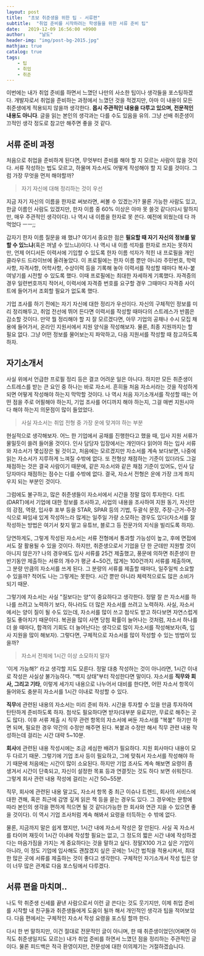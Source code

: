 ```yaml
---
layout: post
title:  "초보 취준생을 위한 팁 - 서류편"
subtitle:  "취업 준비를 시작하려는 학생들을 위한 서류 준비 팁"
date:   2019-12-09 16:56:00 +0900
author:     "날도"
header-img: "img/post-bg-2015.jpg"
mathjax: true
catalog: true
tags: 
    - 팁
    - 취업
    - 취준
---
```


이번에는 내가 취업 준비를 하면서 느꼈던 나만의 사소한 팁이나 생각들을 포스팅하겠다. 개발자로서 취업을 준비하는 과정에서 느꼈던 것을 적겠지만, 아마 이 내용이 모든 취준생에게 적용되지 않을까 생각한다. **몹시 주관적인 내용을 다루고 있으며, 전문적인 내용도 아니다**. 글을 읽는 본인의 생각과는 다를 수도 있음을 유의. 그냥 선배 취준생이 끄적인 생각 정도로 참고만 해주면 좋을 것 같다.

## 서류 준비 과정

처음으로 취업을 준비하게 된다면, 무엇부터 준비를 해야 할 지 모르는 사람이 많을 것이다. 서류 작성하는 법도 모르고, 하물며 자소서도 어떻게 작성해야 할 지 모를 것이다. 그럼 가장 무엇을 먼저 해야할까?

> 자기 자신에 대해 정리하는 것이 우선

지금 자기 자신의 이름을 한자로 써보라면, 써볼 수 있겠는가? 물론 가능한 사람도 있고, 한글 이름인 사람도 있겠지만, 한자 이름 중 60% 이상은 아마 못 쓸것 같다(다시 말하지만, 매우 주관적인 생각이다). 나 역시 내 이름을 한자로 못 쓴다. 예전에 외웠는데 다 까먹었다 ㅡㅡ;;

갑자기 한자 이름 질문을 왜 했냐? 여기서 중요한 점은 **필요할 때 자기 자신의 정보를 말할 수 있느냐**(혹은 꺼낼 수 있느냐)이다. 나 역시 내 이름 석자를 한자로 쓰지는 못하지만, 언제 어디서든 이력서에 기입할 수 있도록 한자 이름 석자가 적힌 내 프로필을 개인 클라우드 드라이브에 올려놓았다. 이 프로필에는 한자 이름 뿐만 아니라 주민번호, 학력사항, 자격사항, 어학사항, 수상이력 등을 기록해 놓아 이력서를 작성할 때마다 복사-붙여넣기를 시전할 수 있도록 했다. 이때 프로필에는 최대한 자세하게 기록했다. 자격증의 경우 일련번호까지 적어서, 이력서에 자격증 번호를 요구할 경우 그때마다 자격증 사이트에 들어가서 조회할 필요가 없도록 했다. 

기업 조사를 하기 전에는 자기 자신에 대한 정리가 우선이다. 자신의 구체적인 정보를 미리 정리해두고, 취업 전선에 뛰어 든다면 이력서를 작성할 때마다의 스트레스가 반쯤은 감소할 것이다. 만약 뭘 정리해야 할 지 잘 모르겠다면, 아무 기업의 공채나 수시 모집 채용에 들어가서, 온라인 지원서에서 지원 양식을 작성해보자. 물론, 최종 지원까지는 할 필요 없다. 그냥 어떤 정보를 물어보는지 파악하고, 다음 지원서를 작성할 때 참고하도록 하자.

## 자기소개서

사실 위에서 언급한 프로필 정리 등은 결코 어려운 일은 아니다. 하지만 모든 취준생이 스트레스를 받는 큰 요인 중 하나는 바로 자소서. 흔히들 처음 자소서라는 것을 작성하게 되면 어떻게 작성해야 하는지 막막할 것이다. 나 역시 처음 자기소개서를 작성할 때는 어떤 점을 주로 어필해야 하는지, 기업 조사를 어디까지 해야 하는지, 그걸 매번 지원시마다 해야 하는지 의문점이 많이 들었었다. 

> 사실 자소서는 취업 전형 중 가장 운에 맞겨야 하는 부분

현실적으로 생각해보자. 어느 한 기업에서 공채를 진행한다고 했을 때, 입사 지원 서류가 물밀듯이 쓸려 들어올 것이다. 인사 담당자 입장에서는 개인마다 읽어야 하는 입사 서류와 자소서가 몇십장은 될 것이고, 처음에는 모르겠지만 자소서를 계속 보다보면, 나중에 읽는 자소서가 지루하게 느껴질 수밖에 없다. 또 전형상 채점하는 기준이 있더라도 그걸 채점하는 것은 결국 사람이기 때문에, 같은 자소서와 같은 채점 기준이 있어도, 인사 담당자마다 채점하는 점수는 다를 수밖에 없다. 결국, 자소서 전형은 운에 가장 크게 좌지우지 되는 부분인 것이다.

그럼에도 불구하고, 많은 취준생들이 자소서에서 시간을 정말 많이 투자한다. 다트(DART)에서 기업에 대한 정보를 조사하고, 사업의 내용을 조사하여 지원 동기, 자신만의 강점, 역량, 입사후 포부 등을 STAR, SPAR 등의 기법, 두괄식 문장, 주장-근거-주장 식으로 짜임새 있게 작성하느라 많게는 일주일 가량 소모하는 경우도 있다(자소서를 잘 작성하는 방법은 여기서 찾지 말고 유튜브, 블로그 등 전문가의 지식을 빌리도록 하자).

당연하게도, 그렇게 작성된 자소서는 서류 전형에서 통과할 가능성이 높고, 후에 면접에서도 잘 활용될 수 있을 것이다. 하지만, 취준생으로서 기업을 단 한 군데만 지원할 것이 아니지 않은가? 나의 경우에도 입사 서류를 25건 제출했고, 풍문에 의하면 취준생이 한 반기동안 제출하는 서류의 개수가 평균 4~50건, 많게는 100건까지 서류를 제출하며, 그 분량 만큼의 자소서를 쓰게 된다. 그 분량의 서류를 제출할 때마다, 일주일씩 소요할 수 있을까? 적어도 나는 그렇게는 못한다. 시간 뿐만 아니라 체력적으로도 많은 소비가 되기 때문.

그렇기에 자소서는 사실 "질보다는 양"이 중요하다고 생각한다. 정말 잘 쓴 자소서를 하나를 쓰려고 노력하기 보다, 하나라도 더 많은 자소서를 쓰려고 노력하자. 사실, 자소서에서는 양이 질이 될 수도 있는데, 자소서를 많이 쓰고 첨삭도 받고 하다보면 자연스럽게 질도 좋아지기 때문이다. 복권을 많이 사면 당첨 확률이 늘어나는 것처럼, 자소서 하나를 더 쓸 때마다, 합격의 기회도 더 늘어난다는 생각으로 많이 자소서를 작성해보자(즉, 입사 지원을 많이 해보자). 그렇다면, 구체적으로 자소서를 많이 작성할 수 있는 방법이 있을까?

> 자소서 전체에 1시간 이상 소모하지 말자

'이게 가능해?' 라고 생각할 지도 모른다. 정말 대충 작성하는 것이 아니라면, 1시간 이내로 작성은 사실상 불가능하다. "백지 상태"부터 작성한다면 말이다. 자소서를 **직무와 회사, 그리고 기타**, 이렇게 세가지 내용으로 나누어서 대비를 한다면, 어떤 자소서 항목이 들어와도 충분히 자소서를 1시간 이내로 작성할 수 있다.

**직무**에 관련된 내용의 자소서는 미리 준비 하자. 시간을 투자할 수 있을 만큼 투자하여 탄탄하게 준비하도록 하자. 첨삭도 필요하다면 받자(대부분 유료지만, 무료로 해주는 곳도 많다). 이후 서류 제출 시 직무 관련 항목의 자소서에 써둔 자소서를 "복붙" 하기만 하면 되며, 필요한 경우 약간의 수정만 해주면 된다. 복붙과 수정만 해서 직무 관련 내용 작성하는데 걸리는 시간 대략 5~10분.

**회사**에 관련된 내용 작성시에는 조금 세심한 배려가 필요하다. 지원 회사마다 내용이 모두 다르기 때문. 그렇기에 기업 조사 등이 필요하고, 그에 맞춰서 자소서를 작성해야 하기 때문에 처음에는 시간이 많이 소요된다. 하지만 기업 조사도 계속 해보면 요령이 좀 생겨서 시간이 단축되고, 자신이 설정한 목표 등과 연결짓는 것도 하다 보면 쉬워진다. 그렇게 회사 관련 내용 작성에 걸리는 시간 50~55분.

직무, 회사에 관련된 내용 말고도, 자소서 항목 중 최근 이슈나 트렌드, 회사의 서비스에 대한 견해, 혹은 최근에 감명 깊게 읽은 책 등을 묻는 경우도 있다. 그 경우에는 문항에 따라 본인의 생각을 편하게 적으면 될 것 같다(가능한 한 회사와 연관 지을 수 있으면 좋을 것이다). 이 역시 기업 조사처럼 계속 해봐서 요령을 터득하는 수 밖에 없다.

물론, 지금까지 말은 쉽게 했지만, 1시간 내에 자소서 작성은 잘 안된다. 사실 꼭 자소서를 타이머 재듯이 1시간 이내에 작성할 필요는 없고, 그 정도의 짧은 시간 내에 작성하겠다는 마음가짐을 가지는 게 중요하다는 것을 말하고 싶다. 정말X100 가고 싶은 기업이 아니라, 이 정도 기업에 입사해도 괜찮겠지 싶은 곳에는 1시간 법칙을 적용시켜서, 최대한 많은 곳에 서류를 제출하는 것이 좋다고 생각한다. 구체적인 자기소개서 작성 팁은 양이 너무 많은 관계로 다음 포스팅에서 다루겠다.

## 서류 편을 마치며..

나도 막 취준생 신세를 끝낸 사람으로서 이런 글 쓴다는 것도 웃기지만, 이제 취업 준비를 시작할 내 친구들과 취준생들에게 도움이 될까 해서 개인적인 생각과 팁을 적어보았다. 다음 편에서는 구체적인 자소서 작성 요령을 포스팅 할까 한다.

다시 한 번 말하지만, 이건 절대로 전문적인 글이 아니며, 한 때 취준생이었던(어쩌면 아직도 취준생일지도 모르는) 내가 취업 준비를 하면서 느꼈던 점을 정리하는 주관적인 글이다. 물론 피드백은 적극 환영이지만, 전문성에 대한 이의제기는 거절하겠습니다.